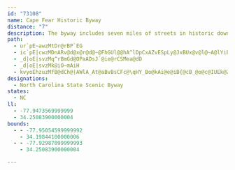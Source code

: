 ```yaml
---
id: "73108"
name: Cape Fear Historic Byway
distance: "7"
description: The byway includes seven miles of streets in historic downtown Wilmington with exceptional views of the Cape Fear River and Greenfield Lake.
path:
  - ur`pE~awzMtDr@rBP`EG
  - ic`pE|cwzMDnARv@d@x@r@d@~@FhGUl@@hA^lDpCxAZvESpLy@JxBUx@v@l@~A@lYiBbBQvHaBjFe@bGYMgDtVyAm@_P
  - _d|oE|svzMq^rBmGd@OPaADsJ`@ie@rCSMea@dD
  - _d|oE|svzMk@iO~mAiH
  - kvyoEhzuzMfB@dCh@|AWlA_At@aBvBsCFc@\qHY_Bo@kAi@e@iB{@cB_@o@c@IUEk@ZeAl@a@^EnEfAzE^dAG\QhEgErDyAlAQh@Yn@aAbB_BTs@EwAo@uCSc@[Om@?_Bf@aKSi@JcDrAs@Lm@Gk@]|AmE^_@dE{@|CRv@?dASfFcBbGMf@PPTxAlI^v@n@l@`APdQl@rAj@bA`Bj@^h@PbEl@h@Zl@bAh@^f@LjEPb@NTVPp@BxBOl@}@~@eA^iAC_C_AqB_@cC?yDcAsGe@i@FmAd@{@FwCa@OD]^_@fAArB]^_AXsBLcBGi@JgIbEU\Of@@vApCnJD^CpA[r@_DlBsAxAcAl@oBXa@d@Gf@Dl@lClJgDxAmAPuA?oSaIw@iR
designations:
  - North Carolina State Scenic Byway
states:
  - NC
ll:
  - -77.9473569999999
  - 34.25083900000004
bounds:
  - - -77.95054599999992
    - 34.19844100000006
  - - -77.92987099999993
    - 34.25083900000004

---
```



